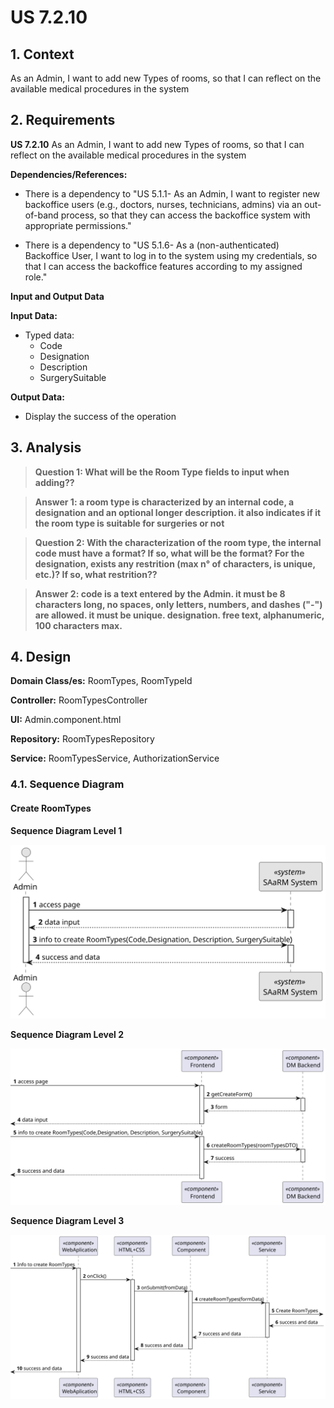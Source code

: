 # US 7.2.10


## 1. Context

As an Admin, I want to add new Types of rooms, so that I can reflect on the available medical procedures in the system

## 2. Requirements

**US 7.2.10** As an Admin, I want to add new Types of rooms, so that I can reflect on the available medical procedures in the system

**Dependencies/References:**


* There is a dependency to "US 5.1.1- As an Admin, I want to register new backoffice users (e.g., doctors, nurses, technicians, admins) via an out-of-band process, so that they can access the
backoffice system with appropriate permissions."

* There is a dependency to "US 5.1.6- As a (non-authenticated) Backoffice User, I want to log in to the system using my credentials, so that I can access the backoffice features according to my assigned role."


**Input and Output Data**

**Input Data:**

* Typed data:
    * Code
    * Designation
    * Description
    * SurgerySuitable


**Output Data:**
* Display the success of the operation

## 3. Analysis

> **Question 1: What will be the Room Type fields to input when adding??**

> **Answer 1: a room type is characterized by an internal code, a designation and an optional longer description. it also indicates if it the room type is suitable for surgeries or not**

> **Question 2: With the characterization of the room type, the internal code must have a format? If so, what will be the format? For the designation, exists any restrition (max n° of characters, is unique, etc.)? If so, what restrition??**

> **Answer 2: code is a text entered by the Admin. it must be 8 characters long, no spaces, only letters, numbers, and dashes ("-") are allowed. it must be unique. designation. free text, alphanumeric, 100 characters max.**



## 4. Design


**Domain Class/es:** RoomTypes, RoomTypeId

**Controller:** RoomTypesController

**UI:** Admin.component.html

**Repository:** RoomTypesRepository

**Service:** RoomTypesService, AuthorizationService



### 4.1. Sequence Diagram

#### Create RoomTypes

**Sequence Diagram Level 1**

![Sequence Diagram Level 1](sequence-diagram-1.svg "Actor and System")

**Sequence Diagram Level 2**

![Sequence Diagram Level 2](sequence-diagram-2.svg "FrontEnd and BackEnd")

**Sequence Diagram Level 3**

![Sequence Diagram Level 3](sequence-diagram-3.svg "Creat RoomTypes")


